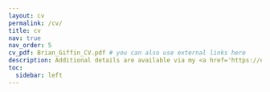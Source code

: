 ```yaml
---
layout: cv
permalink: /cv/
title: cv
nav: true
nav_order: 5
cv_pdf: Brian_Giffin_CV.pdf # you can also use external links here
description: Additional details are available via my <a href='https://experts.okstate.edu/brian.giffin/about'>OSU Experts Directory page</a>.
toc:
  sidebar: left
---
```

